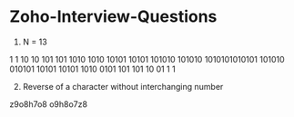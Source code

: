 # Zoho-Interview-Questions

1. N = 13 

1           1
10         10
101       101
1010     1010
10101   10101
101010 101010
1010101010101
101010 010101
10101   10101
1010     0101
101       101
10         01
1           1


2. Reverse of a character without interchanging number

z9o8h7o8
o9h8o7z8

